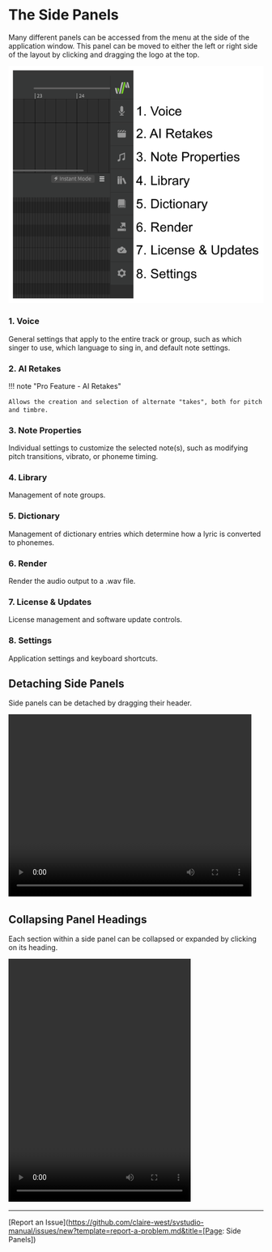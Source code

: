 # The Side Panels

Many different panels can be accessed from the menu at the side of the application window. This panel can be moved to either the left or right side of the layout by clicking and dragging the logo at the top.

![Each Icon in the Side Menu](/img/workspace/side-panel.png)

### 1. Voice
General settings that apply to the entire track or group, such as which singer to use, which language to sing in, and default note settings.

### 2. AI Retakes

!!! note "Pro Feature - AI Retakes"

    Allows the creation and selection of alternate "takes", both for pitch and timbre.

### 3. Note Properties
Individual settings to customize the selected note(s), such as modifying pitch transitions, vibrato, or phoneme timing.

### 4. Library
Management of note groups.

### 5. Dictionary
Management of dictionary entries which determine how a lyric is converted to phonemes.

### 6. Render
Render the audio output to a .wav file.

### 7. License & Updates
License management and software update controls.

### 8. Settings
Application settings and keyboard shortcuts.

## Detaching Side Panels

Side panels can be detached by dragging their header.

<video width="480" height="360" controls>
    <source src="/img/workspace/side-panel-detach.mp4" type="video/mp4">
    Detaching a side panel
</video>

## Collapsing Panel Headings

Each section within a side panel can be collapsed or expanded by clicking on its heading.

<video width="360" height="480" controls>
    <source src="/img/workspace/side-panel-section-collapse.mp4" type="video/mp4">
    Collapsing and expanding panel sections
</video>

---

[Report an Issue](https://github.com/claire-west/svstudio-manual/issues/new?template=report-a-problem.md&title=[Page: Side Panels])